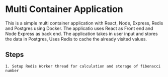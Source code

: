 # Multi Container Application

This is a simple multi container application with React, Node, Express, Redis and Postgres using Docker.
The applicatio uses React as Front end and Node Express as back end.
The application takes in user input and stores the data in Postgres, Uses Redis to cache the already visited values.

## Steps

    1. Setup Redis Worker thread for calculation and storage of fibonacci number
